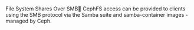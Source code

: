 # **[](https://docs.ceph.com/en/latest/mgr/smb/)**

File System Shares Over SMB
CephFS access can be provided to clients using the SMB protocol via the Samba suite and samba-container images - managed by Ceph.

